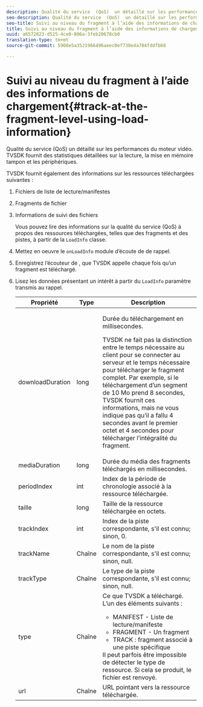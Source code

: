 ```yaml
---
description: Qualité du service  (QoS)  un détaillé sur les performances du moteur vidéo. TVSDK fournit des statistiques détaillées sur la lecture, la mise en mémoire tampon et les périphériques.
seo-description: Qualité du service  (QoS)  un détaillé sur les performances du moteur vidéo. TVSDK fournit des statistiques détaillées sur la lecture, la mise en mémoire tampon et les périphériques.
seo-title: Suivi au niveau du fragment à l’aide des informations de chargement
title: Suivi au niveau du fragment à l’aide des informations de chargement
uuid: a6572823-d525-4ce0-806a-3feb20678cb0
translation-type: tm+mt
source-git-commit: 5908e5a3521966496aeec0ef730e4a704fddfb68

---
```



# Suivi au niveau du fragment à l’aide des informations de chargement{#track-at-the-fragment-level-using-load-information}

Qualité du service  (QoS)  un détaillé sur les performances du moteur vidéo. TVSDK fournit des statistiques détaillées sur la lecture, la mise en mémoire tampon et les périphériques.

TVSDK fournit également des informations sur les ressources téléchargées suivantes :

1. Fichiers de liste de lecture/manifestes
1. Fragments de fichier
1. Informations de suivi des fichiers

   Vous pouvez lire des informations sur la qualité du service (QoS) à propos des ressources téléchargées, telles que des fragments et des pistes, à partir de la `LoadInfo` classe.

1. Mettez en oeuvre le `onLoadInfo` module d’écoute de de rappel.
1. Enregistrez l’écouteur de , que TVSDK appelle chaque fois qu’un fragment est téléchargé.
1. Lisez les données présentant un intérêt à partir du `LoadInfo` paramètre transmis au rappel.

   <table id="table_06BD536A23AB4A73B510998426BAE143"> 
    <thead> 
      <tr> 
      <th colname="col01" class="entry"> Propriété </th> 
      <th colname="col1" class="entry"> Type </th> 
      <th colname="col2" class="entry"> Description </th> 
      </tr> 
    </thead>
    <tbody> 
      <tr> 
      <td colname="col01"> <span class="codeph"> downloadDuration </span> </td> 
      <td colname="col1"> <span class="codeph"> long </span> </td> 
      <td colname="col2"> <p>Durée du téléchargement en millisecondes. </p> <p>TVSDK ne fait pas la distinction entre le temps nécessaire au client pour se connecter au serveur et le temps nécessaire pour télécharger le fragment complet. Par exemple, si le téléchargement d’un segment de 10 Mo prend 8 secondes, TVSDK fournit ces informations, mais ne vous indique pas qu’il a fallu 4 secondes avant le premier octet et 4 secondes pour télécharger l’intégralité du fragment. </p> </td> 
      </tr> 
      <tr> 
      <td colname="col01"> <span class="codeph"> mediaDuration </span> </td> 
      <td colname="col1"> <span class="codeph"> long </span> </td> 
      <td colname="col2"> Durée du média des fragments téléchargés en millisecondes. </td> 
      </tr> 
      <tr> 
      <td colname="col01"> <span class="codeph"> periodIndex </span> </td> 
      <td colname="col1"> <span class="codeph"> int </span> </td> 
      <td colname="col2"> Index de la période de chronologie associé à la ressource téléchargée. </td> 
      </tr> 
      <tr> 
      <td colname="col01"> <span class="codeph"> taille </span> </td> 
      <td colname="col1"> <span class="codeph"> long </span> </td> 
      <td colname="col2"> Taille de la ressource téléchargée en octets. </td> 
      </tr> 
      <tr> 
      <td colname="col01"> <span class="codeph"> trackIndex </span> </td> 
      <td colname="col1"> <span class="codeph"> int </span> </td> 
      <td colname="col2"> Index de la piste correspondante, s'il est connu; sinon, 0. </td> 
      </tr> 
      <tr> 
      <td colname="col01"> <span class="codeph"> trackName </span> </td> 
      <td colname="col1"> <span class="codeph"> Chaîne </span> </td> 
      <td colname="col2"> Le nom de la piste correspondante, s'il est connu; sinon, null. </td> 
      </tr> 
      <tr> 
      <td colname="col01"> <span class="codeph"> trackType </span> </td> 
      <td colname="col1"> <span class="codeph"> Chaîne </span> </td> 
      <td colname="col2"> Le type de la piste correspondante, s'il est connu; sinon, null. </td> 
      </tr> 
      <tr> 
      <td colname="col01"> <span class="codeph"> type </span> </td> 
      <td colname="col1"> <span class="codeph"> Chaîne </span> </td> 
      <td colname="col2"> Ce que TVSDK a téléchargé. L’un des éléments suivants : 
      <ul id="ul_9C3BDEBD878544DA95C7FF81114F9B5C"> 
      <li id="li_A093552B492A44FD8B30785E465F6886">MANIFEST - Liste de lecture/manifeste </li> 
      <li id="li_DEF9AC71AA564F9BB4C5D4E834432EE5">FRAGMENT - Un fragment </li> 
      <li id="li_57821F47B6F04CD38570BCE6447A01B8">TRACK : fragment associé à une piste spécifique </li> 
      </ul> Il peut parfois être impossible de détecter le type de ressource. Si cela se produit, le fichier est renvoyé. </td> 
      </tr> 
      <tr> 
      <td colname="col01"> <span class="codeph"> url </span> </td> 
      <td colname="col1"> <span class="codeph"> Chaîne </span> </td> 
      <td colname="col2"> URL pointant vers la ressource téléchargée. </td> 
      </tr> 
    </tbody> 
   </table>
